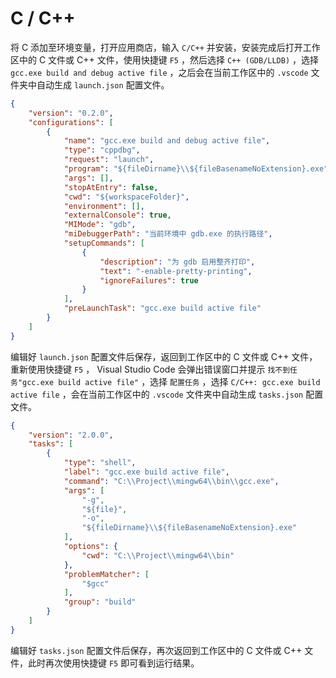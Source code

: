 # C / C++

将 C 添加至环境变量，打开应用商店，输入 `C/C++` 并安装，安装完成后打开工作区中的 C 文件或 C++ 文件，使用快捷键 `F5` ，然后选择 `C++ (GDB/LLDB)` ，选择 `gcc.exe build and debug active file` ，之后会在当前工作区中的 `.vscode` 文件夹中自动生成 `launch.json` 配置文件。

```json
{
    "version": "0.2.0",
    "configurations": [
        {
            "name": "gcc.exe build and debug active file",
            "type": "cppdbg",
            "request": "launch",
            "program": "${fileDirname}\\${fileBasenameNoExtension}.exe",
            "args": [],
            "stopAtEntry": false,
            "cwd": "${workspaceFolder}",
            "environment": [],
            "externalConsole": true,
            "MIMode": "gdb",
            "miDebuggerPath": "当前环境中 gdb.exe 的执行路径",
            "setupCommands": [
                {
                    "description": "为 gdb 启用整齐打印",
                    "text": "-enable-pretty-printing",
                    "ignoreFailures": true
                }
            ],
            "preLaunchTask": "gcc.exe build active file"
        }
    ]
}
```

编辑好 `launch.json` 配置文件后保存，返回到工作区中的 C 文件或 C++ 文件，重新使用快捷键 `F5` ， Visual Studio Code 会弹出错误窗口并提示 `找不到任务"gcc.exe build active file"` ，选择 `配置任务` ，选择 `C/C++: gcc.exe build active file` ，会在当前工作区中的 `.vscode` 文件夹中自动生成 `tasks.json` 配置文件。

```json
{
    "version": "2.0.0",
    "tasks": [
        {
            "type": "shell",
            "label": "gcc.exe build active file",
            "command": "C:\\Project\\mingw64\\bin\\gcc.exe",
            "args": [
                "-g",
                "${file}",
                "-o",
                "${fileDirname}\\${fileBasenameNoExtension}.exe"
            ],
            "options": {
                "cwd": "C:\\Project\\mingw64\\bin"
            },
            "problemMatcher": [
                "$gcc"
            ],
            "group": "build"
        }
    ]
}
```

编辑好 `tasks.json` 配置文件后保存，再次返回到工作区中的 C 文件或 C++ 文件，此时再次使用快捷键 `F5` 即可看到运行结果。
